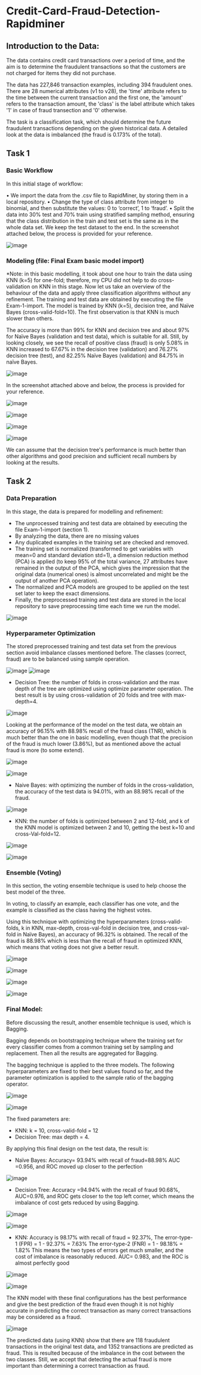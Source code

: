 # Credit-Card-Fraud-Detection-Rapidminer

## Introduction to the Data:
The data contains credit card transactions over a period of time, and the aim is to determine the fraudulent transactions so that the customers are not charged for items they did not purchase.

The data has 227,846 transaction examples, including 394 fraudulent ones.
There are 28 numerical attributes (v1 to v28), the 'time' attribute refers to the time between the current transaction and the first one, the 'amount' refers to the transaction amount, the 'class' is the label attribute which takes '1' in case of fraud transection and '0' otherwise.

The task is a classification task, which should determine the future fraudulent transactions depending on the given historical data. A detailed look at the data is imbalanced (the fraud is 0.173% of the total).

## Task 1 

### Basic Workflow 

In this initial stage of workflow:
 
•	We import the data from the .csv file to RapidMiner, by storing them in a local repository.
•	Change the type of class attribute from integer to binomial, and then substitute the values: 0 to ‘correct’, 1 to ‘fraud’.
•	Split the data into 30% test and 70% train using stratified sampling method, ensuring that the class distribution in the train and test set is the same as in the whole data set. We keep the test dataset to the end.
In the screenshot attached below, the process is provided for your reference.

![image](https://user-images.githubusercontent.com/52135942/166114844-782e30b3-72c5-4189-a9eb-62a592fceadf.png)

### Modeling (file: Final Exam basic model import) 

*Note: in this basic modelling, it took about one hour to train the data using KNN (k=5) for one-fold; therefore, my CPU did not help to do cross-validation on KNN in this stage.
Now let us take an overview of the behaviour of the data and apply three classification algorithms without any refinement.
The training and test data are obtained by executing the file Exam-1-import. 
The model is trained by KNN (k=5), decision tree, and Naïve Bayes (cross-valid-fold=10). 
The first observation is that KNN is much slower than others.

The accuracy is more than 99% for KNN and decision tree and about 97% for Naïve Bayes (validation and test data), which is suitable for all. Still, by looking closely, we see the recall of positive class (fraud) is only 5.08% in KNN increased to 67.67% in the decision tree (validation) and 76.27% decision tree (test), and 82.25% Naïve Bayes (validation) and 84.75% in naïve Bayes.

![image](https://user-images.githubusercontent.com/52135942/166114854-3c7427ff-0ceb-4388-b9c3-11ebf3608ca8.png)

In the screenshot attached above and below, the process is provided for your reference.

![image](https://user-images.githubusercontent.com/52135942/166114878-e4e8ccdc-70c2-44ec-a7b5-6b1374a6979b.png)

![image](https://user-images.githubusercontent.com/52135942/166114886-bf05c417-805c-4186-8395-5233e16b7bd1.png)

![image](https://user-images.githubusercontent.com/52135942/166114892-18226387-448a-49dc-a8bc-65aa6228f089.png)

![image](https://user-images.githubusercontent.com/52135942/166114896-b200e3d0-8cf6-4ef2-bd95-1232afcef03f.png)

We can assume that the decision tree's performance is much better than other algorithms and good precision and sufficient recall numbers by looking at the results.

## Task 2
### Data Preparation 
In this stage, the data is prepared for modelling and refinement:

*	The unprocessed training and test data are obtained by executing the file Exam-1-import (section 1).
*	By analyzing the data, there are no missing values
*	Any duplicated examples in the training set are checked and removed.
*	The training set is normalized (transformed to get variables with mean=0 and standard deviation std=1), a dimension reduction method (PCA) is applied (to keep 95% of the total variance, 27 attributes have remained in the output of the PCA, which gives the impression that the original data (numerical ones) is almost uncorrelated and might be the output of another PCA operation).
*	The normalized and PCA models are grouped to be applied on the test set later to keep the exact dimensions.
*	Finally, the preprocessed training and test data are stored in the local repository to save preprocessing time each time we run the model.

![image](https://user-images.githubusercontent.com/52135942/166115979-a939b09d-9e6c-441f-8db7-6b77359e8e69.png)

### Hyperparameter Optimization

The stored preprocessed training and test data set from the previous section avoid imbalance classes mentioned before. The classes (correct, fraud) are to be balanced using sample operation.

![image](https://user-images.githubusercontent.com/52135942/166116002-e5ca42ed-82df-4391-b143-fc7ff98fca04.png)
![image](https://user-images.githubusercontent.com/52135942/166116006-b28c5ab5-56a6-4336-adbb-8127a62e6f8f.png)

*	Decision Tree: the number of folds in cross-validation and the max depth of the tree are optimized using optimize parameter operation. The best result is by using cross-validation of 20 folds and tree with max-depth=4.

![image](https://user-images.githubusercontent.com/52135942/166116030-548d0655-9ec4-4d77-8fb3-581b075c606f.png)


Looking at the performance of the model on the test data, we obtain an accuracy of 96.15% with 88.98% recall of the fraud class (TNR), which is much better than the one in basic modelling, even though that the precision of the fraud is much lower (3.86%), but as mentioned above the actual fraud is more (to some extend). 

![image](https://user-images.githubusercontent.com/52135942/166116637-e5028d51-2568-4c33-9331-8ad2203ccdeb.png)

![image](https://user-images.githubusercontent.com/52135942/166116638-529ca7b5-0727-48ab-be26-482e59658723.png)


*	Naive Bayes: with optimizing the number of folds in the cross-validation, the accuracy of the test data is 94.01%, with an 88.98% recall of the fraud.

![image](https://user-images.githubusercontent.com/52135942/166116546-1f5b05df-82b7-41c5-ae3c-bef45f576cb6.png)

*	KNN: the number of folds is optimized between 2 and 12-fold, and k of the KNN model is optimized between 2 and 10, getting the best k=10 and cross-Val-fold=12.

![image](https://user-images.githubusercontent.com/52135942/166116648-039baf60-ce44-4ffe-87d4-4e7e932bf845.png)

![image](https://user-images.githubusercontent.com/52135942/166116653-e0bea61c-3958-4bb3-8f5d-fb6d8307b5dd.png)

### Ensemble (Voting)

In this section, the voting ensemble technique is used to help choose the best model of the three. 

In voting, to classify an example, each classifier has one vote, and the example is classified as the class having the highest votes.

Using this technique with optimizing the hyperparameters (cross-valid-folds, k in KNN, max-depth, cross-val-fold in decision tree, and cross-val-fold in Naïve Bayes), an accuracy of 96.32% is obtained. The recall of the fraud is 88.98% which is less than the recall of fraud in optimized KNN, which means that voting does not give a better result.

![image](https://user-images.githubusercontent.com/52135942/166116694-32ad0388-e4c9-4982-9382-8707c2e2c822.png)

![image](https://user-images.githubusercontent.com/52135942/166116700-a3014db7-e447-4572-9bba-a6c6deb7afa9.png)

![image](https://user-images.githubusercontent.com/52135942/166116708-d6ffed8d-29c4-464a-91b7-9691a8b162cb.png)

![image](https://user-images.githubusercontent.com/52135942/166116713-f5c6b566-4c3e-451d-ad32-a82797858ca4.png)

### Final Model: 

Before discussing the result, another ensemble technique is used, which is Bagging.

Bagging depends on bootstrapping technique where the training set for every classifier comes from a common training set by sampling and replacement. Then all the results are aggregated for Bagging.

The bagging technique is applied to the three models. The following hyperparameters are fixed to their best values found so far, and the parameter optimization is applied to the sample ratio of the bagging operator. 

![image](https://user-images.githubusercontent.com/52135942/166116742-96ba44b1-b9d3-467e-abb1-5b33368ddc2a.png)

![image](https://user-images.githubusercontent.com/52135942/166116746-246e827b-c7ba-41cc-9e6a-3100b6552e87.png)

The fixed parameters are:

* KNN: k = 10, cross-valid-fold = 12
* Decision Tree: max depth = 4.

By applying this final design on the test data, the result is:
*	Naïve Bayes: Accuracy= 93.94% with recall of fraud=88.98% 
AUC =0.956, and ROC moved up closer to the perfection 


![image](https://user-images.githubusercontent.com/52135942/166116767-2f5236df-2a17-4d8a-b07e-e9522eb8839d.png)

*	Decision Tree: Accuracy =94.94% with the recall of fraud 90.68%, AUC=0.976, and ROC gets closer to the top left corner, which means the imbalance of cost gets reduced by using Bagging.

![image](https://user-images.githubusercontent.com/52135942/166116792-4e6c5700-c2bd-428d-a36c-adefc71e35ee.png)

![image](https://user-images.githubusercontent.com/52135942/166116797-f0c63fe5-fe72-4f0e-9580-e37aa04fdf80.png)

*	KNN: Accuracy is 98.17% with recall of fraud = 92.37%,
The error-type-1 (FPR) = 1 - 92.37% = 7.63%
The error-type-2 (FNR) = 1 - 98.18% = 1.82%
This means the two types of errors get much smaller, and the cost of imbalance is reasonably reduced. 
AUC= 0.983, and the ROC is almost perfectly good

![image](https://user-images.githubusercontent.com/52135942/166116807-c13dd82d-1662-42c3-8151-95a2c4047e52.png)

![image](https://user-images.githubusercontent.com/52135942/166116815-6f8af974-2098-4bd8-836c-7eb2000e33f7.png)

The KNN model with these final configurations has the best performance and give the best prediction of the fraud even though it is not highly accurate in predicting the correct transaction as many correct transactions may be considered as a fraud.

![image](https://user-images.githubusercontent.com/52135942/166116825-9892440f-9195-4567-8e1c-34e68cbfc70c.png)

The predicted data (using KNN) show that there are 118 fraudulent transactions in the original test data, and 1352 transactions are predicted as fraud. This is resulted because of the imbalance in the cost between the two classes. Still, we accept that detecting the actual fraud is more important than determining a correct transaction as fraud.
















